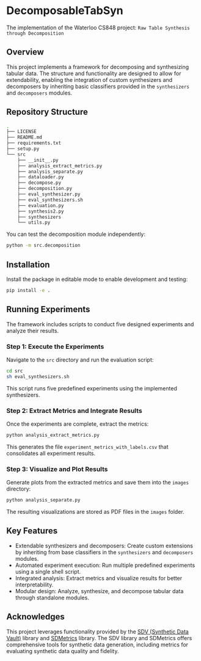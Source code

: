 # DecomposableTabSyn
The implementation of the Waterloo CS848 project: `Raw Table Synthesis through Decomposition`

## Overview
This project implements a framework for decomposing and synthesizing tabular data. The structure and functionality are designed to allow for extendability, enabling the integration of custom synthesizers and decomposers by inheriting basic classifiers provided in the `synthesizers` and `decomposers` modules.

## Repository Structure
```bash
.
├── LICENSE
├── README.md
├── requirements.txt
├── setup.py
└── src
    ├── __init__.py
    ├── analysis_extract_metrics.py
    ├── analysis_separate.py
    ├── dataloader.py
    ├── decompose.py
    ├── decomposition.py
    ├── eval_synthesizer.py
    ├── eval_synthesizers.sh
    ├── evaluation.py
    ├── synthesis2.py
    ├── synthesizers
    └── utils.py
```

You can test the decomposition module independently:
```bash
python -m src.decomposition
```

## Installation
Install the package in editable mode to enable development and testing:
```bash
pip install -e .
```

## Running Experiments
The framework includes scripts to conduct five designed experiments and analyze their results.

### Step 1: Execute the Experiments
Navigate to the `src` directory and run the evaluation script:
```bash
cd src
sh eval_synthesizers.sh
```
This script runs five predefined experiments using the implemented synthesizers.

### Step 2: Extract Metrics and Integrate Results
Once the experiments are complete, extract the metrics:
```bash
python analysis_extract_metrics.py
```
This generates the file `experiment_metrics_with_labels.csv` that consolidates all experiment results.

### Step 3: Visualize and Plot Results
Generate plots from the extracted metrics and save them into the `images` directory:
```bash
python analysis_separate.py
```
The resulting visualizations are stored as PDF files in the `images` folder.

## Key Features
- Extendable synthesizers and decomposers: Create custom extensions by inheriting from base classifiers in the `synthesizers` and `decomposers` modules.
- Automated experiment execution: Run multiple predefined experiments using a single shell script.
- Integrated analysis: Extract metrics and visualize results for better interpretability.
- Modular design: Analyze, synthesize, and decompose tabular data through standalone modules.

## Acknowledges
This project leverages functionality provided by the [SDV (Synthetic Data Vault)](https://github.com/sdv-dev/SDV) library and [SDMetrics]((https://github.com/sdv-dev/SDMetrics)) library. The SDV library and SDMetrics offers comprehensive tools for synthetic data generation, including metrics for evaluating synthetic data quality and fidelity.

